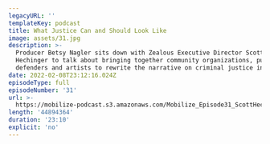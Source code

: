 ```yaml
---
legacyURL: ''
templateKey: podcast
title: What Justice Can and Should Look Like
image: assets/31.jpg
description: >-
  Producer Betsy Nagler sits down with Zealous Executive Director Scott
  Hechinger to talk about bringing together community organizations, public
  defenders and artists to rewrite the narrative on criminal justice in America.
date: 2022-02-08T23:12:16.024Z
episodeType: full
episodeNumber: '31'
url: >-
  https://mobilize-podcast.s3.amazonaws.com/Mobilize_Episode31_ScottHechinger.mp3
length: '44894364'
duration: '23:10'
explicit: 'no'
---
```


